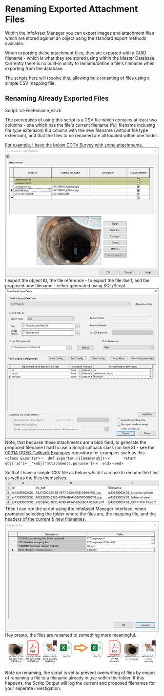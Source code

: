 # Renaming Exported Attachment Files
Within the InfoAsset Manager you can export images and attachment files which are stored against an object using the standard export methods available.

When exporting these attachment files, they are exported with a GUID filename - which is what they are stored using within the Master Database.
Currently there is no built-in utility to rename/define a file's filename when exporting from the database.


The scripts here will resolve this, allowing bulk renaming of files using a simple CSV mapping file.


## Renaming Already Exported Files
 Script: UI-FileRename_v2.rb

 The prerequists of using this script is a CSV file which contains at least two columns - one which has the file's current filename (full filename inclusing file type extension) & a column with the new filename (without file type extension), and that the files to be renamed are all located within one folder.

 For example, I have the below CCTV Survey with some attachments.
 ![Attachments dialog for a CCTV Survey](1_Attachments.png)
 I export the object ID, the file reference - to export the file itself, and the proposed new filename - either generated using SQL/Script.
 ![ODEC](2_ODEC.png)
 Note, that becuase these attachments are a blob field, to generate the proposed filename I had to use a Script callback class (on line 3) - see the [0001A ODEC Callback Examples](https://github.com/innovyze/Open-Source-Support/tree/main/02%20InfoAsset%20Manager/01%20Ruby/0001A%20ODEC%20Callback%20Examples) repository for examples such as this.
    `<class Exporter>`
    `<  def Exporter.Filename(obj)>`
    `<      return obj['id']+'_'+obj['attachments.purpose']>`
    `<  end>`
    `<end>`

 So that I have a simple CSV file as below which I can use to rename the files as well as the files themselves.
 ![CSV export in Excel](3_Files.png)
 Then I can run the script using the InfoAsset Manager interface, when prompted selecting the folder where the files are, the mapping file, and the headers of the current & new filenames.
 ![Script Parammeters](4_ScriptParams.png)
 Hey presto, the files are renamed to something more meaningful.
 ![Files pre & post renaming](5_FileIcons.png)


Note on renaming, the script is set to prevent overwriting of files by means of renaming a file to a filename already in use within the folder.
If this happens, the Scritp Output will log the current and proposed filenames for your seperate investigation.